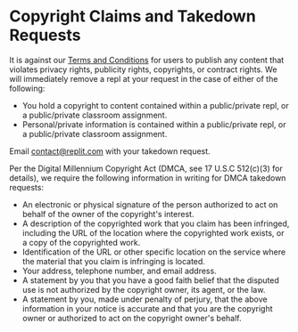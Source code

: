 # Copyright Claims and Takedown Requests

It is against our [Terms and Conditions](https://repl.it/site/terms) for users to publish any content that violates privacy rights, publicity rights, copyrights, or contract rights. We will immediately remove a repl at your request in the case of either of the following:

* You hold a copyright to content contained within a public/private repl, or a public/private classroom assignment.
* Personal/private information is contained within a public/private repl, or a public/private classroom assignment.

Email [contact@replit.com](mailto:contact@replit.com) with your takedown request. 

Per the Digital Millennium Copyright Act (DMCA, see 17 U.S.C 512(c)(3) for details), we require the following information in writing for DMCA takedown requests:

- An electronic or physical signature of the person authorized to act on behalf of the owner of the copyright's interest.
- A description of the copyrighted work that you claim has been infringed, including the URL of the location where the copyrighted work exists, or a copy of the copyrighted work.
- Identification of the URL or other specific location on the service where the material that you claim is infringing is located.
- Your address, telephone number, and email address.
- A statement by you that you have a good faith belief that the disputed use is not authorized by the copyright owner, its agent, or the law.
- A statement by you, made under penalty of perjury, that the above information in your notice is accurate and that you are the copyright owner or authorized to act on the copyright owner's behalf.
